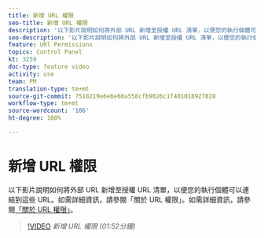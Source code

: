 ```yaml
---
title: 新增 URL 權限
seo-title: 新增 URL 權限
description: '以下影片說明如何將外部 URL 新增至授權 URL 清單，以便您的執行個體可以連結到這些 URL。  '
seo-description: '以下影片說明如何將外部 URL 新增至授權 URL 清單，以便您的執行個體可以連結到這些 URL。 '
feature: URl Permissions
topics: Control Panel
kt: 3259
doc-type: feature video
activity: use
team: PM
translation-type: tm+mt
source-git-commit: 7518219e6e6e60a558cfb9026c1f401018927028
workflow-type: tm+mt
source-wordcount: '106'
ht-degree: 100%

---
```



# 新增 URL 權限

以下影片說明如何將外部 URL 新增至授權 URL 清單，以便您的執行個體可以連結到這些 URL。如需詳細資訊，請參閱「關於 URL 權限」。如需詳細資訊，請參閱[「關於 URL 權限」](https://helpx.adobe.com/tw/campaign/kb/control-panel-instance-settings.html)。

>[!VIDEO](https://video.tv.adobe.com/v/28149?quality=12)
*新增 URL 權限 (01:52分鐘)*
